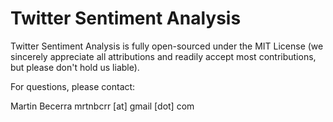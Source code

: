 # Twitter Sentiment Analysis
Twitter Sentiment Analysis is fully open-sourced under the MIT License (we sincerely appreciate all attributions and readily accept most contributions, but please don't hold us liable).


For questions, please contact: 

Martin Becerra 
mrtnbcrr [at] gmail [dot] com

